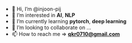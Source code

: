 - 👋 Hi, I’m @injoon-pij
- 👀 I’m interested in **AI**, **NLP**
- 🌱 I’m currently learning **pytorch**, **deep learning**
- 💞️ I’m looking to collaborate on ...
- 📫 How to reach me => **qkr0710@gmail.com**

<!---
InJoon-PIJ/InJoon-PIJ is a ✨ special ✨ repository because its `README.md` (this file) appears on your GitHub profile.
You can click the Preview link to take a look at your changes.
--->
